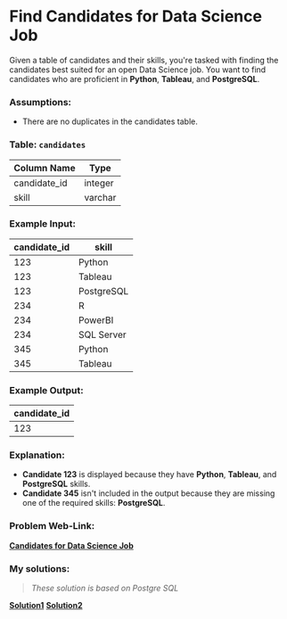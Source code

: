 # Find Candidates for Data Science Job

Given a table of candidates and their skills, you're tasked with finding the candidates best suited for an open Data Science job. You want to find candidates who are proficient in **Python**, **Tableau**, and **PostgreSQL**.

### Assumptions:
- There are no duplicates in the candidates table.

### Table: `candidates`
| Column Name   | Type    |
|---------------|---------|
| candidate_id  | integer |
| skill         | varchar |

### Example Input:
| candidate_id | skill        |
|--------------|--------------|
| 123          | Python       |
| 123          | Tableau      |
| 123          | PostgreSQL   |
| 234          | R            |
| 234          | PowerBI      |
| 234          | SQL Server   |
| 345          | Python       |
| 345          | Tableau      |

### Example Output:
| candidate_id |
|--------------|
| 123          |

### Explanation:
- **Candidate 123** is displayed because they have **Python**, **Tableau**, and **PostgreSQL** skills.
- **Candidate 345** isn't included in the output because they are missing one of the required skills: **PostgreSQL**.

### Problem Web-Link:
**[Candidates for Data Science Job](https://datalemur.com/questions/matching-skills)**

### My solutions:
> *These solution is based on Postgre SQL*

**[Solution1](https://github.com/RahulRoy-rsp/CodingProblems/blob/main/Candidates_For_Data_Science_Job/matching_skills_solution_1.sql)**
**[Solution2](https://github.com/RahulRoy-rsp/CodingProblems/blob/main/Candidates_For_Data_Science_Job/matching_skills_solution_2.sql)**

